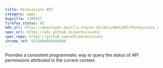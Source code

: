 ```yaml
---
title: Permissions API
category: apps
bugzilla: 1105827
firefox_status: 45
mdn_url: https://developer.mozilla.org/en-US/docs/Web/API/Permissions_API
spec_url: https://w3c.github.io/permissions/
spec_repo: https://github.com/w3c/permissions
chrome_ref: 6376494003650560
---
```


Provides a consistent programmatic way to query the status of API permissions attributed to the current context.
